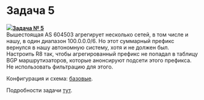 # Задача 5

[![](http://img-fotki.yandex.ru/get/6622/83739833.1f/0_9e219_a466f149_S.jpg)**Задача № 5**](https://linkmeup.ru/blog/97.html)  
Вышестоящая AS 604503 агрегирует несколько сетей, в том числе и нашу, в один диапазон 100.0.0.0/6\. Но этот суммарный префикс вернулся в нашу автономную систему, хотя и не должен был.  
Настроить R8 так, чтобы агрегированный префикс не попадал в таблицу BGP маршрутизаторов, которые анонсируют подсети этого префикса. Не использовать фильтрацию для этого.  

Конфигурация и схема: [базовые](https://docs.google.com/document/d/1Nd2qWdLNUd1WyO1Q-U3UKZu4W3LJk8BQYlACfVCjz-I/pub).  

Подробности задачи [тут](https://linkmeup.ru/blog/97.html).  